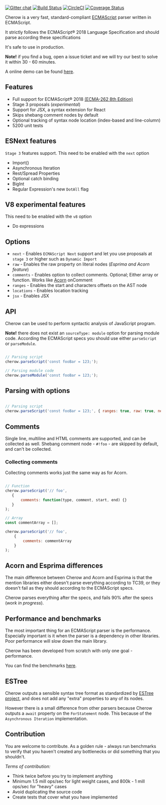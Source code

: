 [![Gitter chat](https://badges.gitter.im/gitterHQ/gitter.png)](https://gitter.im/cherow/cherow)
[![Build Status](https://travis-ci.org/cherow/cherow.svg?branch=master)](https://travis-ci.org/cherow/cherow)
[![CircleCI](https://circleci.com/gh/cherow/cherow.svg?style=svg)](https://circleci.com/gh/cherow/cherow)
[![Coverage Status](https://coveralls.io/repos/github/cherow/cherow/badge.svg?branch=coveralls)](https://coveralls.io/github/cherow/cherow?branch=coveralls)

Cherow is a very fast, standard-compliant [ECMAScript](http://www.ecma-international.org/publications/standards/Ecma-262.htm) parser written in ECMAScript. 

It strictly follows the ECMAScript® 2018 Language Specification and should parse according these specifications

It's safe to use in production.

**Note!** if you find a bug, open a issue ticket and we will try our best to solve it within 30 - 60 minutes. 

A online demo can be found [here](https://cherow.github.io/cherow/).

## Features 

- Full support for ECMAScript® 2018 [(ECMA-262 8th Edition)](http://www.ecma-international.org/publications/standards/Ecma-262.htm)
- Stage 3 proposals (*experimental*)
- Support for JSX, a syntax extension for React
- Skips shebang comment nodes by default
- Optional tracking of syntax node location (index-based and line-column)
- 5200 unit tests 

## ESNext features

`Stage 3` features support. This need to be enabled with the `next` option

- Import()
- Asynchronous Iteration
- Rest/Spread Properties
- Optional catch binding
- BigInt
- Regular Expression's new `DotAll` flag

## V8 experimental features

This need to be enabled with the `v8` option

- Do expressions

## Options

* `next` - Enables `ECMAScript Next` support and let you use proposals at `stage 3` or higher such as `Dynamic Import`
* `raw` - Enables the raw property on literal nodes (*Esprima and Acorn feature*)
* `comments` - Enables option to collect comments. Optional; Either array or function. Works like [Acorn](https://github.com/ternjs/acorn) onComment
* `ranges` - Enables the start and characters offsets on the AST node
* `locations` - Enables location tracking
* `jsx` - Enables JSX

## API

Cherow can be used to perform syntactic analysis of JavaScript program. 

**Note!** there does not exist an `sourceType: module` option for parsing module code. According the ECMAScript specs you should use either `parseScript` or `parseModule`.

```js

// Parsing script
cherow.parseScript('const fooBar = 123;');

// Parsing module code
cherow.parseModule('const fooBar = 123;');

```
## Parsing with options


```js

// Parsing script
cherow.parseScript('const fooBar = 123;', { ranges: true, raw: true, next: true});

```

## Comments

Single line, multiline and HTML comments are supported, and can be collected as well. Shebang comment node - `#!foo` - are
skipped by default, and can't be collected.

### Collecting comments

Collecting comments works just the same way as for Acorn.
```js

// Function
cherow.parseScript('// foo', 
   { 
       comments: function(type, comment, start, end) {} 
   }
);

// Array
const commentArray = [];

cherow.parseScript('// foo', 
    { 
        comments: commentArray 
    }
);

```

## Acorn and Esprima differences

The main difference between Cherow and Acorn and Esprima is that the mention libraries either doesn't parse everything 
according to TC39, or they doesn't fail as they should according to the ECMAScript specs.

Cherow parses everything after the specs, and fails 90% after the specs (*work in progress*). 


## Performance and benchmarks

The most important thing for an ECMAScript parser is the performance. Especially important is it when the parser is a 
dependency in other libraries. Poor performance will slow down the main library.

Cherow has been developed from scratch with only one goal - performance.

You can find the benchmarks [here](BENCHMARK.md).

## ESTree

Cherow outputs a sensible syntax tree format as standardized by [ESTree project](https://github.com/estree/estree), and does
not add any "extra" properties to any of its nodes.

However there is a small difference from other parsers because Cherow outputs a `await` property on the `ForStatement` node.
This because of the `Asynchronous Iteration` implementation.


## Contribution
 
 You are welcome to contribute. As a golden rule - always run benchmarks to verify that you haven't created any
 bottlenecks or did something that you shouldn't.

*Terms of contribution:*

- Think twice before you try to implement anything
- Minimum 1.5 mill ops/sec for light weight cases, and 800k - 1 mill ops/sec for "heavy" cases
- Avoid duplicating the source code
- Create tests that cover what you have implemented
